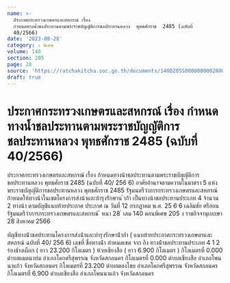```yaml
---
name: >-
  ประกาศกระทรวงเกษตรและสหกรณ์ เรื่อง
  กำหนดทางน้ำชลประทานตามพระราชบัญญัติการชลประทานหลวง  พุทธศักราช  2485 (ฉบับที่
  40/2566)
date: '2023-08-28'
category: ง พิเศษ
volume: 140
section: 205
page: 28
source: 'https://ratchakitcha.soc.go.th/documents/140D205S0000000002800.pdf'
draft: true
---
```


# ประกาศกระทรวงเกษตรและสหกรณ์ เรื่อง กำหนดทางน้ำชลประทานตามพระราชบัญญัติการชลประทานหลวง  พุทธศักราช  2485 (ฉบับที่ 40/2566)

ประกาศกระทรวงเกษตรและสหกรณ์ เรื่อง ก้าหนดทางน้าชลประทานตามพระราชบัญญัติการชลประทานหลวง พุทธศักราช 2485 (ฉบับที่ 40/ 256 6) อาศัยอ้านาจตามความในมาตรา 5 แห่งพระราชบัญญัติการชลประทานหลวง พุทธศักราช 2485 รัฐมนตรีว่าการกระทรวงเกษตรและสหกรณ์ ก้าหนดให้ทางน้าในเขตโครงการส่งน้าและบ้ารุงรักษาน ้าก่้า เป็นทางน้าชลประทานประเภท 4 จ้านวน 2 ทางน้า ตามบัญชีแนบท้ายประกาศ ประกาศ ณ วันที่ 12 กรกฎาคม พ.ศ. 25 6 6 เฉลิมชัย ศรีอ่อน รัฐมนตรีว่าการกระทรวงเกษตรและสหกรณ์ ้ หนา 28 ่ เลม 140 ตอนพิเศษ 205 ง ราชกิจจานุเบกษา 28 สิงหาคม 2566

บัญชีทางน้ําชลประทานโครงการส่งน้ําและบํารุงรักษาน้ําก่ํา ( แนบท้ายประกาศกระทรวงเกษตรและสหกรณ์ ฉบับที่ 40/ 256 6) เลขที่ ชื่อทางน้ํา กําหนดเขต จาก ถึง ทางน้ําชลประทานประเภท 4 1 2 ร่องช้างเผือก ( ยาว 23.200 กิโลเมตร ) ห้วยเชียงสือ ( ยาว 6.900 กิโลเมตร ) กิโลเมตรที่ 0.000 ตําบลแมดนาท่ม อําเภอโคกศรีสุพรรณ จังหวัดสกลนคร กิโลเมตรที่ 0.000 ตําบลเชียงสือ อําเภอโพนนาแก้ว จังหวัดสกลนคร กิโลเมตรที่ 23.200 ตําบลตองโขบ อําเภอโคกศรีสุพรรณ จังหวัดสกลนคร กิโลเมตรที่ 6.900 ตําบลเชียงสือ อําเภอโพนนาแก้ว จังหวัดสกลนคร
